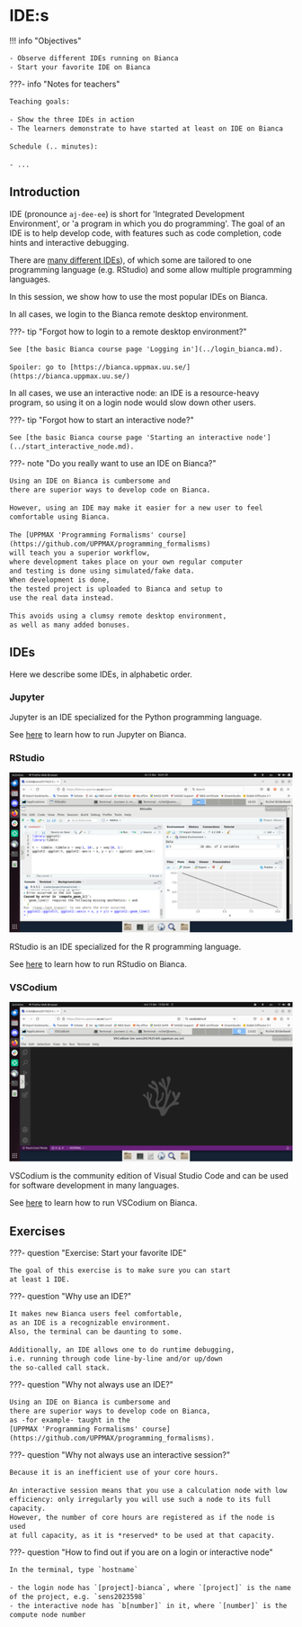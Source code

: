 # IDE:s

!!! info "Objectives" 

    - Observe different IDEs running on Bianca
    - Start your favorite IDE on Bianca

???- info "Notes for teachers"

    Teaching goals:

    - Show the three IDEs in action
    - The learners demonstrate to have started at least on IDE on Bianca

    Schedule (.. minutes):

    - ...

## Introduction

IDE (pronounce `aj-dee-ee`) is short for 'Integrated Development Environment',
or 'a program in which you do programming'.
The goal of an IDE is to help develop code, with features
such as code completion, code hints and interactive debugging.

There are [many different IDEs](https://en.wikipedia.org/wiki/Comparison_of_integrated_development_environments)), 
of which some are tailored to one programming
language (e.g. RStudio) and some allow multiple programming languages.

In this session, we show how to use the most popular IDEs on Bianca.

In all cases, we login to the Bianca remote desktop environment.

???- tip "Forgot how to login to a remote desktop environment?"

    See [the basic Bianca course page 'Logging in'](../login_bianca.md).

    Spoiler: go to [https://bianca.uppmax.uu.se/](https://bianca.uppmax.uu.se/)

In all cases, we use an interactive node: an IDE is a resource-heavy
program, so using it on a login node would slow down other users.

???- tip "Forgot how to start an interactive node?"

    See [the basic Bianca course page 'Starting an interactive node'](../start_interactive_node.md).

???- note "Do you really want to use an IDE on Bianca?"

    Using an IDE on Bianca is cumbersome and
    there are superior ways to develop code on Bianca.

    However, using an IDE may make it easier for a new user to feel
    comfortable using Bianca.

    The [UPPMAX 'Programming Formalisms' course](https://github.com/UPPMAX/programming_formalisms)
    will teach you a superior workflow, 
    where development takes place on your own regular computer
    and testing is done using simulated/fake data.
    When development is done,
    the tested project is uploaded to Bianca and setup to
    use the real data instead.

    This avoids using a clumsy remote desktop environment,
    as well as many added bonuses.

## IDEs

Here we describe some IDEs, in alphabetic order.

### Jupyter

Jupyter is an IDE specialized for the Python programming language.

See [here](jupyter.md) to learn how to run Jupyter on Bianca.

### RStudio

![](./img/rstudio_in_action.png)

RStudio is an IDE specialized for the R programming language.

See [here](rstudio.md) to learn how to run RStudio on Bianca.

### VSCodium

![](./img/vscodium_on_bianca.png)

VSCodium is the community edition of Visual Studio Code
and can be used for software development in many languages.

See [here](vscodium.md) to learn how to run VSCodium on Bianca.

## Exercises

???- question "Exercise: Start your favorite IDE"

    The goal of this exercise is to make sure you can start
    at least 1 IDE.

???- question "Why use an IDE?"

    It makes new Bianca users feel comfortable,
    as an IDE is a recognizable environment.
    Also, the terminal can be daunting to some.

    Additionally, an IDE allows one to do runtime debugging,
    i.e. running through code line-by-line and/or up/down
    the so-called call stack.

???- question "Why not always use an IDE?"

    Using an IDE on Bianca is cumbersome and
    there are superior ways to develop code on Bianca,
    as -for example- taught in the 
    [UPPMAX 'Programming Formalisms' course](https://github.com/UPPMAX/programming_formalisms).

???- question "Why not always use an interactive session?"

    Because it is an inefficient use of your core hours.

    An interactive session means that you use a calculation node with low
    efficiency: only irregularly you will use such a node to its full
    capacity. 
    However, the number of core hours are registered as if the node is used
    at full capacity, as it is *reserved* to be used at that capacity.

???- question "How to find out if you are on a login or interactive node"

    In the terminal, type `hostname`

    - the login node has `[project]-bianca`, where `[project]` is the name of the project, e.g. `sens2023598`
    - the interactive node has `b[number]` in it, where `[number]` is the compute node number

